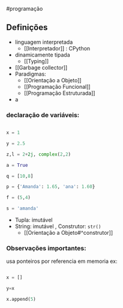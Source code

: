 #programação 
## Definições

* linguagem interpretada 
	* [[Interpretador]] : CPython
* dinamicamente tipada 
	*  [[Typing]]
* [[Garbage collector]]
* Paradigmas:
	* [[Orientação a Objeto]]
	* [[Programação Funcional]]
	* [[Programação Estruturada]]
* a



### declaração de variáveis:
```python

x = 1  

y = 2.5 

z,l = 2+2j, complex(2,2)

a = True

q = [10,8]

p = {'Amanda': 1.65, 'ana': 1.60}

f = (5,4)

s = 'amanda'

```

* Tupla: imutável
* String: imutável , Construtor: `str()`
	* [[Orientação a Objeto#^construtor]]
	

### Observações importantes:
usa ponteiros por referencia em memoria 
ex:
```python

x = []

y=x

x.append(5)

```